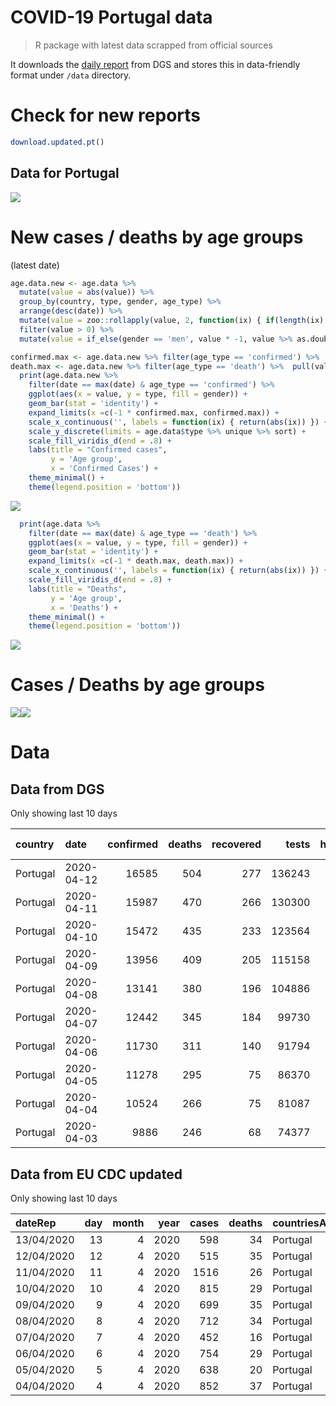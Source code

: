 COVID-19 Portugal data
================

> R package with latest data scrapped from official sources

It downloads the [daily
report](https://covid19.min-saude.pt/relatorio-de-situacao/) from DGS
and stores this in data-friendly format under `/data` directory.

# Check for new reports

``` r
download.updated.pt()
```

## Data for Portugal

![](README_files/figure-gfm/unnamed-chunk-6-1.svg)<!-- -->

# New cases / deaths by age groups

(latest date)

``` r
age.data.new <- age.data %>% 
  mutate(value = abs(value)) %>% 
  group_by(country, type, gender, age_type) %>% 
  arrange(desc(date)) %>% 
  mutate(value = zoo::rollapply(value, 2, function(ix) { if(length(ix) <= 1) { return(ix) } else { ix[1] - sum(ix[-1]) } }, fill = c(0, 0, 0), align = 'left', partial = TRUE)) %>%
  filter(value > 0) %>% 
  mutate(value = if_else(gender == 'men', value * -1, value %>% as.double))

confirmed.max <- age.data.new %>% filter(age_type == 'confirmed') %>%  pull(value) %>% max
death.max <- age.data.new %>% filter(age_type == 'death') %>%  pull(value) %>% max
  print(age.data.new %>% 
    filter(date == max(date) & age_type == 'confirmed') %>%
    ggplot(aes(x = value, y = type, fill = gender)) +
    geom_bar(stat = 'identity') + 
    expand_limits(x =c(-1 * confirmed.max, confirmed.max)) +
    scale_x_continuous('', labels = function(ix) { return(abs(ix)) }) +
    scale_y_discrete(limits = age.data$type %>% unique %>% sort) + 
    scale_fill_viridis_d(end = .8) + 
    labs(title = "Confirmed cases",
         y = 'Age group',
         x = 'Confirmed Cases') +
    theme_minimal() + 
    theme(legend.position = 'bottom'))
```

![](README_files/figure-gfm/unnamed-chunk-7-1.svg)<!-- -->

``` r
  print(age.data %>% 
    filter(date == max(date) & age_type == 'death') %>%
    ggplot(aes(x = value, y = type, fill = gender)) +
    geom_bar(stat = 'identity') + 
    expand_limits(x =c(-1 * death.max, death.max)) +
    scale_x_continuous('', labels = function(ix) { return(abs(ix)) }) +
    scale_fill_viridis_d(end = .8) + 
    labs(title = "Deaths",
         y = 'Age group',
         x = 'Deaths') +
    theme_minimal() + 
    theme(legend.position = 'bottom'))
```

![](README_files/figure-gfm/unnamed-chunk-7-2.svg)<!-- -->

# Cases / Deaths by age groups

![](README_files/figure-gfm/unnamed-chunk-8-1.svg)<!-- -->![](README_files/figure-gfm/unnamed-chunk-8-2.svg)<!-- -->

# Data

## Data from DGS

Only showing last 10
days

| country  | date       | confirmed | deaths | recovered |  tests | hospitalized | in.icu | confirmed\_m\_00-09 | confirmed\_w\_00-09 | confirmed\_m\_10-19 | confirmed\_w\_10-19 | confirmed\_m\_20-29 | confirmed\_w\_20-29 | confirmed\_m\_30-39 | confirmed\_w\_30-39 | confirmed\_m\_40-49 | confirmed\_w\_40-49 | confirmed\_m\_50-59 | confirmed\_w\_50-59 | confirmed\_m\_60-69 | confirmed\_w\_60-69 | confirmed\_m\_70-79 | confirmed\_w\_70-79 | confirmed\_m\_80+ | confirmed\_w\_80+ | death\_m\_00-09 | death\_w\_00-09 | death\_m\_10-19 | death\_w\_10-19 | death\_m\_20-29 | death\_w\_20-29 | death\_m\_30-39 | death\_w\_30-39 | death\_m\_40-49 | death\_w\_40-49 | death\_m\_50-59 | death\_w\_50-59 | death\_m\_60-69 | death\_w\_60-69 | death\_m\_70-79 | death\_w\_70-79 | death\_m\_80+ | death\_w\_80+ |
| :------- | :--------- | --------: | -----: | --------: | -----: | -----------: | -----: | ------------------: | ------------------: | ------------------: | ------------------: | ------------------: | ------------------: | ------------------: | ------------------: | ------------------: | ------------------: | ------------------: | ------------------: | ------------------: | ------------------: | ------------------: | ------------------: | ----------------: | ----------------: | --------------: | --------------: | --------------: | --------------: | --------------: | --------------: | --------------: | --------------: | --------------: | --------------: | --------------: | --------------: | --------------: | --------------: | --------------: | --------------: | ------------: | ------------: |
| Portugal | 2020-04-12 |     16585 |    504 |       277 | 136243 |         1177 |    228 |                 136 |                 147 |                 201 |                 229 |                 681 |                1030 |                 995 |                1329 |                1143 |                1752 |                1163 |                1728 |                 972 |                1101 |                 767 |                 750 |               845 |              1616 |               0 |               0 |               0 |               0 |               0 |               0 |               0 |               0 |               1 |               4 |              13 |               3 |              35 |              13 |              68 |              40 |           147 |           180 |
| Portugal | 2020-04-11 |     15987 |    470 |       266 | 130300 |         1175 |    233 |                 133 |                 132 |                 191 |                 224 |                  NA |                  NA |                 966 |                1290 |                1116 |                1701 |                1127 |                1665 |                  NA |                  NA |                 746 |                 714 |               816 |              1517 |               0 |               0 |               0 |               0 |               0 |               0 |               0 |               0 |               1 |               3 |              13 |               3 |              35 |              13 |              62 |              38 |           141 |           161 |
| Portugal | 2020-04-10 |     15472 |    435 |       233 | 123564 |         1179 |    226 |                 126 |                 119 |                 186 |                 214 |                 649 |                 959 |                 954 |                1261 |                1094 |                1641 |                1093 |                1619 |                 924 |                1035 |                 724 |                 682 |               777 |              1415 |               0 |               0 |               0 |               0 |               0 |               0 |               0 |               0 |               1 |               3 |              10 |               2 |              31 |              12 |              57 |              35 |           133 |           151 |
| Portugal | 2020-04-09 |     13956 |    409 |       205 | 115158 |         1173 |    241 |                 105 |                 101 |                 161 |                 190 |                 598 |                 846 |                 872 |                1141 |                1000 |                1483 |                1005 |                1452 |                 842 |                 938 |                 676 |                 608 |               703 |              1235 |               0 |               0 |               0 |               0 |               0 |               0 |               0 |               0 |               1 |               3 |               8 |               2 |              30 |              12 |              54 |              34 |           126 |           139 |
| Portugal | 2020-04-08 |     13141 |    380 |       196 | 104886 |         1211 |    245 |                  97 |                  95 |                 148 |                 175 |                 567 |                 796 |                 831 |                1093 |                 957 |                1423 |                 966 |                1386 |                 814 |                 896 |                 658 |                 568 |               619 |              1052 |               0 |               0 |               0 |               0 |               0 |               0 |               0 |               0 |               1 |               3 |               8 |               2 |              26 |              12 |              53 |              34 |           116 |           125 |
| Portugal | 2020-04-07 |     12442 |    345 |       184 |  99730 |         1180 |    271 |                  92 |                  87 |                 140 |                 166 |                 538 |                 756 |                 797 |                1021 |                 901 |                1338 |                 920 |                1296 |                 769 |                 845 |                 629 |                 530 |               605 |              1012 |               0 |               0 |               0 |               0 |               0 |               0 |               0 |               0 |               1 |               3 |               7 |               2 |              25 |              10 |              50 |              28 |           105 |           114 |
| Portugal | 2020-04-06 |     11730 |    311 |       140 |  91794 |         1099 |    270 |                  87 |                  87 |                 130 |                 155 |                 507 |                 708 |                 768 |                 963 |                 860 |                1269 |                 883 |                1217 |                 733 |                 802 |                 599 |                 503 |               562 |               897 |               0 |               0 |               0 |               0 |               0 |               0 |               0 |               0 |               1 |               3 |               6 |               2 |              22 |               7 |              45 |              26 |           100 |            99 |
| Portugal | 2020-04-05 |     11278 |    295 |        75 |  86370 |         1084 |    267 |                  81 |                  81 |                 123 |                 153 |                 487 |                 692 |                 738 |                 933 |                 826 |                1232 |                 863 |                1170 |                 714 |                 777 |                 580 |                 479 |               532 |               817 |               0 |               0 |               0 |               0 |               0 |               0 |               0 |               0 |               1 |               3 |               6 |               2 |              21 |               6 |              42 |              24 |            98 |            92 |
| Portugal | 2020-04-04 |     10524 |    266 |        75 |  81087 |         1075 |    251 |                  76 |                  74 |                 115 |                 137 |                 450 |                 632 |                 690 |                 877 |                 771 |                1157 |                 813 |                1095 |                 673 |                 723 |                 549 |                 450 |               495 |               747 |               0 |               0 |               0 |               0 |               0 |               0 |               0 |               0 |               1 |               3 |               6 |               2 |              20 |               4 |              38 |              22 |            84 |            86 |
| Portugal | 2020-04-03 |      9886 |    246 |        68 |  74377 |         1058 |    245 |                  68 |                  65 |                 104 |                 132 |                 425 |                 580 |                 648 |                 825 |                 734 |                1093 |                 761 |                1025 |                 646 |                 679 |                 525 |                 420 |               466 |               690 |               0 |               0 |               0 |               0 |               0 |               0 |               0 |               0 |               0 |               2 |               7 |               2 |              18 |               3 |              35 |              23 |            83 |            73 |

## Data from EU CDC updated

Only showing last 10
days

| dateRep    | day | month | year | cases | deaths | countriesAndTerritories | geoId | countryterritoryCode | popData2018 |
| :--------- | --: | ----: | ---: | ----: | -----: | :---------------------- | :---- | :------------------- | ----------: |
| 13/04/2020 |  13 |     4 | 2020 |   598 |     34 | Portugal                | PT    | PRT                  |    10281762 |
| 12/04/2020 |  12 |     4 | 2020 |   515 |     35 | Portugal                | PT    | PRT                  |    10281762 |
| 11/04/2020 |  11 |     4 | 2020 |  1516 |     26 | Portugal                | PT    | PRT                  |    10281762 |
| 10/04/2020 |  10 |     4 | 2020 |   815 |     29 | Portugal                | PT    | PRT                  |    10281762 |
| 09/04/2020 |   9 |     4 | 2020 |   699 |     35 | Portugal                | PT    | PRT                  |    10281762 |
| 08/04/2020 |   8 |     4 | 2020 |   712 |     34 | Portugal                | PT    | PRT                  |    10281762 |
| 07/04/2020 |   7 |     4 | 2020 |   452 |     16 | Portugal                | PT    | PRT                  |    10281762 |
| 06/04/2020 |   6 |     4 | 2020 |   754 |     29 | Portugal                | PT    | PRT                  |    10281762 |
| 05/04/2020 |   5 |     4 | 2020 |   638 |     20 | Portugal                | PT    | PRT                  |    10281762 |
| 04/04/2020 |   4 |     4 | 2020 |   852 |     37 | Portugal                | PT    | PRT                  |    10281762 |
